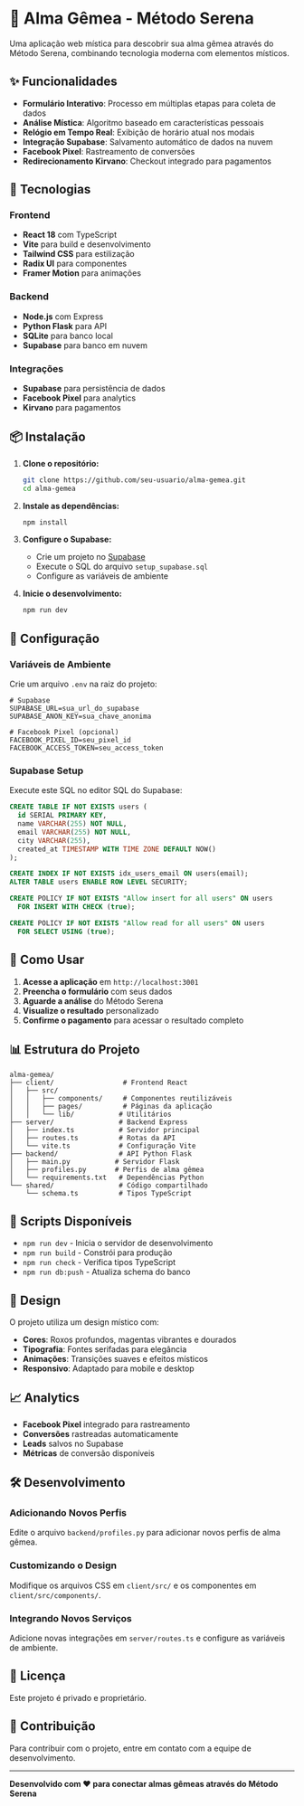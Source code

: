# 🔮 Alma Gêmea - Método Serena

Uma aplicação web mística para descobrir sua alma gêmea através do Método Serena, combinando tecnologia moderna com elementos místicos.

## ✨ Funcionalidades

- **Formulário Interativo**: Processo em múltiplas etapas para coleta de dados
- **Análise Mística**: Algoritmo baseado em características pessoais
- **Relógio em Tempo Real**: Exibição de horário atual nos modais
- **Integração Supabase**: Salvamento automático de dados na nuvem
- **Facebook Pixel**: Rastreamento de conversões
- **Redirecionamento Kirvano**: Checkout integrado para pagamentos

## 🚀 Tecnologias

### Frontend
- **React 18** com TypeScript
- **Vite** para build e desenvolvimento
- **Tailwind CSS** para estilização
- **Radix UI** para componentes
- **Framer Motion** para animações

### Backend
- **Node.js** com Express
- **Python Flask** para API
- **SQLite** para banco local
- **Supabase** para banco em nuvem

### Integrações
- **Supabase** para persistência de dados
- **Facebook Pixel** para analytics
- **Kirvano** para pagamentos

## 📦 Instalação

1. **Clone o repositório:**
   ```bash
   git clone https://github.com/seu-usuario/alma-gemea.git
   cd alma-gemea
   ```

2. **Instale as dependências:**
   ```bash
   npm install
   ```

3. **Configure o Supabase:**
   - Crie um projeto no [Supabase](https://supabase.com)
   - Execute o SQL do arquivo `setup_supabase.sql`
   - Configure as variáveis de ambiente

4. **Inicie o desenvolvimento:**
   ```bash
   npm run dev
   ```

## 🔧 Configuração

### Variáveis de Ambiente

Crie um arquivo `.env` na raiz do projeto:

```env
# Supabase
SUPABASE_URL=sua_url_do_supabase
SUPABASE_ANON_KEY=sua_chave_anonima

# Facebook Pixel (opcional)
FACEBOOK_PIXEL_ID=seu_pixel_id
FACEBOOK_ACCESS_TOKEN=seu_access_token
```

### Supabase Setup

Execute este SQL no editor SQL do Supabase:

```sql
CREATE TABLE IF NOT EXISTS users (
  id SERIAL PRIMARY KEY,
  name VARCHAR(255) NOT NULL,
  email VARCHAR(255) NOT NULL,
  city VARCHAR(255),
  created_at TIMESTAMP WITH TIME ZONE DEFAULT NOW()
);

CREATE INDEX IF NOT EXISTS idx_users_email ON users(email);
ALTER TABLE users ENABLE ROW LEVEL SECURITY;

CREATE POLICY IF NOT EXISTS "Allow insert for all users" ON users
  FOR INSERT WITH CHECK (true);

CREATE POLICY IF NOT EXISTS "Allow read for all users" ON users
  FOR SELECT USING (true);
```

## 🎯 Como Usar

1. **Acesse a aplicação** em `http://localhost:3001`
2. **Preencha o formulário** com seus dados
3. **Aguarde a análise** do Método Serena
4. **Visualize o resultado** personalizado
5. **Confirme o pagamento** para acessar o resultado completo

## 📊 Estrutura do Projeto

```
alma-gemea/
├── client/                 # Frontend React
│   ├── src/
│   │   ├── components/     # Componentes reutilizáveis
│   │   ├── pages/          # Páginas da aplicação
│   │   └── lib/           # Utilitários
├── server/                # Backend Express
│   ├── index.ts           # Servidor principal
│   ├── routes.ts          # Rotas da API
│   └── vite.ts            # Configuração Vite
├── backend/               # API Python Flask
│   ├── main.py           # Servidor Flask
│   ├── profiles.py       # Perfis de alma gêmea
│   └── requirements.txt   # Dependências Python
└── shared/                # Código compartilhado
    └── schema.ts          # Tipos TypeScript
```

## 🔄 Scripts Disponíveis

- `npm run dev` - Inicia o servidor de desenvolvimento
- `npm run build` - Constrói para produção
- `npm run check` - Verifica tipos TypeScript
- `npm run db:push` - Atualiza schema do banco

## 🎨 Design

O projeto utiliza um design místico com:
- **Cores**: Roxos profundos, magentas vibrantes e dourados
- **Tipografia**: Fontes serifadas para elegância
- **Animações**: Transições suaves e efeitos místicos
- **Responsivo**: Adaptado para mobile e desktop

## 📈 Analytics

- **Facebook Pixel** integrado para rastreamento
- **Conversões** rastreadas automaticamente
- **Leads** salvos no Supabase
- **Métricas** de conversão disponíveis

## 🛠️ Desenvolvimento

### Adicionando Novos Perfis

Edite o arquivo `backend/profiles.py` para adicionar novos perfis de alma gêmea.

### Customizando o Design

Modifique os arquivos CSS em `client/src/` e os componentes em `client/src/components/`.

### Integrando Novos Serviços

Adicione novas integrações em `server/routes.ts` e configure as variáveis de ambiente.

## 📝 Licença

Este projeto é privado e proprietário.

## 🤝 Contribuição

Para contribuir com o projeto, entre em contato com a equipe de desenvolvimento.

---

**Desenvolvido com ❤️ para conectar almas gêmeas através do Método Serena**
